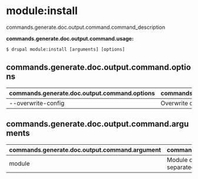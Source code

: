 # module:install
commands.generate.doc.output.command.command_description

**commands.generate.doc.output.command.usage:**
```
$ drupal module:install [arguments] [options] 
```

## commands.generate.doc.output.command.options
commands.generate.doc.output.command.options | commands.generate.doc.output.command.details
-------|-------------
--overwrite-config | Overwrite configuration active if necessary

## commands.generate.doc.output.command.arguments
commands.generate.doc.output.command.argument | commands.generate.doc.output.command.details
---------|-------------
module | Module or modules to be enabled should be separated by a comma
